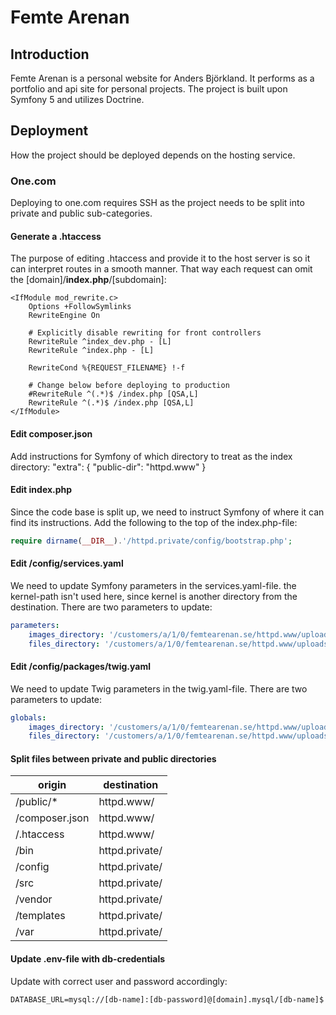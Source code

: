 # Femte Arenan

## Introduction
Femte Arenan is a personal website for Anders Björkland. It performs as a portfolio and api site for personal projects.
The project is built upon Symfony 5 and utilizes Doctrine.

## Deployment
How the project should be deployed depends on the hosting service. 

### One.com
Deploying to one.com requires SSH as the project needs to be split into private and public sub-categories.

#### Generate a .htaccess
The purpose of editing .htaccess and provide it to the host server is so it can interpret routes in a smooth manner. That way each request can omit the [domain]/**index.php**/[subdomain]:

```
<IfModule mod_rewrite.c>
    Options +FollowSymlinks
    RewriteEngine On

    # Explicitly disable rewriting for front controllers
    RewriteRule ^index_dev.php - [L]
    RewriteRule ^index.php - [L]

    RewriteCond %{REQUEST_FILENAME} !-f

    # Change below before deploying to production
    #RewriteRule ^(.*)$ /index.php [QSA,L]
    RewriteRule ^(.*)$ /index.php [QSA,L]
</IfModule>
```

#### Edit composer.json
Add instructions for Symfony of which directory to treat as the index directory:
"extra": {
        "public-dir": "httpd.www"
}

#### Edit index.php
Since the code base is split up, we need to instruct Symfony of where it can find its instructions. Add the following to the top of the index.php-file:

```php
require dirname(__DIR__).'/httpd.private/config/bootstrap.php';
```

#### Edit /config/services.yaml
We need to update Symfony parameters in the services.yaml-file. the kernel-path isn't used here, since kernel is another directory from the destination. There are two parameters to update:

```yaml
parameters:
    images_directory: '/customers/a/1/0/femtearenan.se/httpd.www/uploads/images'
    files_directory: '/customers/a/1/0/femtearenan.se/httpd.www/uploads/files'
```

#### Edit /config/packages/twig.yaml
We need to update Twig parameters in the twig.yaml-file. There are two parameters to update:

```yaml
globals:
    images_directory: '/customers/a/1/0/femtearenan.se/httpd.www/uploads/images'
    files_directory: '/customers/a/1/0/femtearenan.se/httpd.www/uploads/files'
```

#### Split files between private and public directories
origin | destination
--- | ---
/public/* | httpd.www/
/composer.json | httpd.www/
/.htaccess | httpd.www/
/bin | httpd.private/
/config | httpd.private/
/src | httpd.private/
/vendor | httpd.private/
/templates | httpd.private/
/var | httpd.private/

#### Update .env-file with db-credentials
Update with correct user and password accordingly:
```
DATABASE_URL=mysql://[db-name]:[db-password]@[domain].mysql/[db-name]$
```

